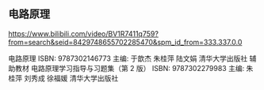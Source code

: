 ## 电路原理

https://www.bilibili.com/video/BV1R7411q759?from=search&seid=8429748655702285470&spm_id_from=333.337.0.0

电路原理
ISBN: 9787302146773
主编: 于歆杰 朱桂萍 陆文娟
清华大学出版社
辅助教材
电路原理学习指导与习题集（第 2 版）
ISBN: 9787302279983
主编: 朱桂萍 刘秀成 徐福媛
清华大学出版社
